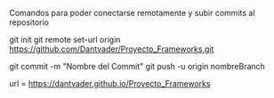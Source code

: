 Comandos para poder conectarse remotamente y subir commits al repositorio

git init
git remote set-url origin https://github.com/Dantvader/Proyecto_Frameworks.git

git commit -m "Nombre del Commit"
git push -u origin nombreBranch

url = https://dantvader.github.io/Proyecto_Frameworks

